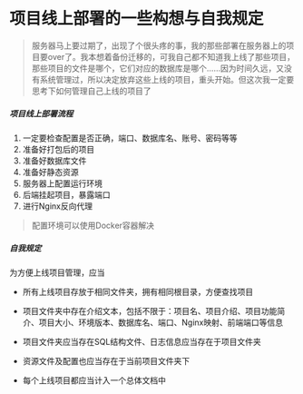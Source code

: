 # 项目线上部署的一些构想与自我规定

>服务器马上要过期了，出现了个很头疼的事，我的那些部署在服务器上的项目要over了。我本想着备份迁移的，可我自己都不知道我上线了那些项目，那些项目的文件是哪个，它们对应的数据库是哪个……因为时间久远，又没有系统管理过，所以决定放弃这些上线的项目，重头开始。但这次我一定要思考下如何管理自己上线的项目了



##### 项目线上部署流程

1. 一定要检查配置是否正确，端口、数据库名、账号、密码等等
1. 准备好打包后的项目
2. 准备好数据库文件
3. 准备好静态资源
4. 服务器上配置运行环境
5. 后端挂起项目，暴露端口
6. 进行Nginx反向代理



> 配置环境可以使用Docker容器解决



##### 自我规定

为方便上线项目管理，应当

- 所有上线项目存放于相同文件夹，拥有相同根目录，方便查找项目

- 项目文件夹中存在介绍文本，包括不限于：项目名、项目介绍、项目功能简介、项目大小、环境版本、数据库名、端口、Nginx映射、前端端口等信息

- 项目文件夹应当存在SQL结构文件、日志信息应当存在于项目文件夹

- 资源文件及配置也应当存在于当前项目文件夹下
- 每个上线项目都应当计入一个总体文档中